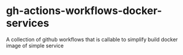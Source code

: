 # gh-actions-workflows-docker-services
A collection of github workflows that is callable to simplify build docker image of simple service
